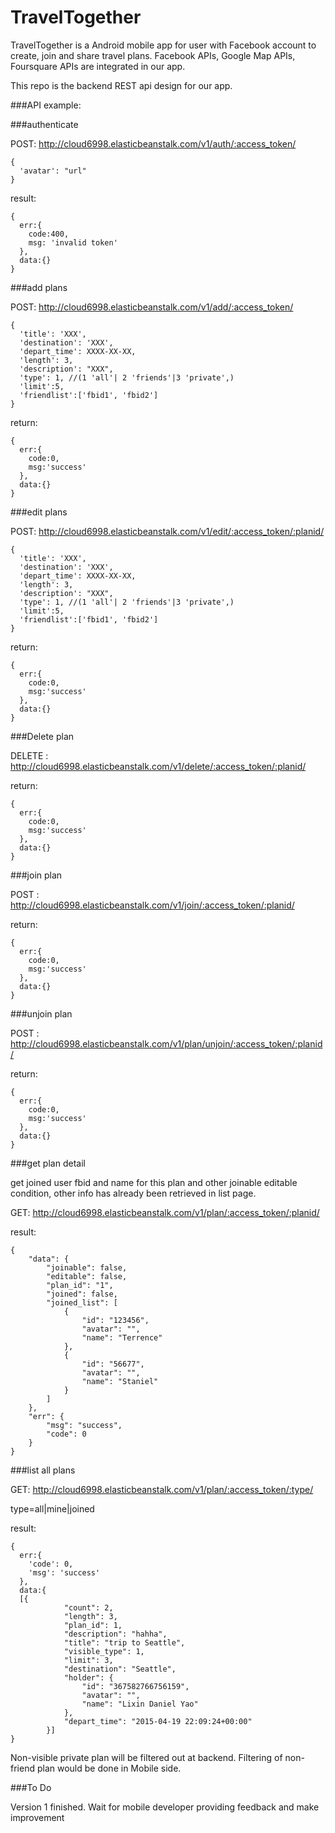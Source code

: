# TravelTogether

TravelTogether is a Android mobile app for user with Facebook account to create, join and share travel plans. Facebook APIs, Google Map APIs, Foursquare APIs are integrated in our app.

This repo is the backend REST api design for our app. 

###API example:

###authenticate

POST:
http://cloud6998.elasticbeanstalk.com/v1/auth/:access_token/
```
{
  'avatar': "url"
}
```

result:
```
{
  err:{
    code:400,
    msg: 'invalid token'
  },
  data:{}
}
```

###add plans

POST: http://cloud6998.elasticbeanstalk.com/v1/add/:access_token/
```
{
  'title': 'XXX',
  'destination': 'XXX',
  'depart_time': XXXX-XX-XX,
  'length': 3,
  'description': "XXX",
  'type': 1, //(1 'all'| 2 'friends'|3 'private',)
  'limit':5,
  'friendlist':['fbid1', 'fbid2']
}
```

return:
```
{
  err:{
    code:0,
    msg:'success'
  },
  data:{}
}
```

###edit plans

POST: http://cloud6998.elasticbeanstalk.com/v1/edit/:access_token/:planid/

```
{
  'title': 'XXX',
  'destination': 'XXX',
  'depart_time': XXXX-XX-XX,
  'length': 3,
  'description': "XXX",
  'type': 1, //(1 'all'| 2 'friends'|3 'private',)
  'limit':5,
  'friendlist':['fbid1', 'fbid2']
}
```

return:
```
{
  err:{
    code:0,
    msg:'success'
  },
  data:{}
}
```

###Delete plan

DELETE : http://cloud6998.elasticbeanstalk.com/v1/delete/:access_token/:planid/

return:

```
{
  err:{
    code:0,
    msg:'success'
  },
  data:{}
}
```


###join plan

POST : http://cloud6998.elasticbeanstalk.com/v1/join/:access_token/:planid/

return:

```
{
  err:{
    code:0,
    msg:'success'
  },
  data:{}
}
```

###unjoin plan

POST : http://cloud6998.elasticbeanstalk.com/v1/plan/unjoin/:access_token/:planid/

return:

```
{
  err:{
    code:0,
    msg:'success'
  },
  data:{}
}
```

###get plan detail

get joined user fbid and name for this plan and other joinable editable condition, other info has already been retrieved in list page.

GET: http://cloud6998.elasticbeanstalk.com/v1/plan/:access_token/:planid/

result:
```
{
    "data": {
        "joinable": false,
        "editable": false,
        "plan_id": "1",
        "joined": false,
        "joined_list": [
            {
                "id": "123456",
                "avatar": "",
                "name": "Terrence"
            },
            {
                "id": "56677",
                "avatar": "",
                "name": "Staniel"
            }
        ]
    },
    "err": {
        "msg": "success",
        "code": 0
    }
}
```


###list all plans

GET: http://cloud6998.elasticbeanstalk.com/v1/plan/:access_token/:type/

type=all|mine|joined

result:
```
{
  err:{
    'code': 0,
    'msg': 'success'
  },
  data:{
  [{
            "count": 2,
            "length": 3,
            "plan_id": 1,
            "description": "hahha",
            "title": "trip to Seattle",
            "visible_type": 1,
            "limit": 3,
            "destination": "Seattle",
            "holder": {
                "id": "367582766756159",
                "avatar": "",
                "name": "Lixin Daniel Yao"
            },
            "depart_time": "2015-04-19 22:09:24+00:00"
        }]
}
```

Non-visible private plan will be filtered out at backend. Filtering of non-friend plan would be done in Mobile side.

###To Do

Version 1 finished. Wait for mobile developer providing feedback and make improvement
